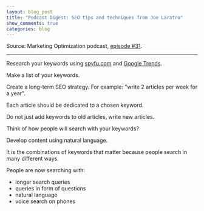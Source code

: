 ```yaml
---
layout: blog_post
title: "Podcast Digest: SEO tips and techniques from Joe Laratro"
show_comments: true
categories: blog
---
```


Source: Marketing Optimization podcast, [episode #31](http://marketingoptimization.tv/joe-laratro-seo-search-engine-optimization).

---

Research your keywords using [spyfu.com](http://www.spyfu.com/) and [Google Trends](http://www.google.com.au/trends/).

Make a list of your keywords.

Create a long-term SEO strategy. For example: "write 2 articles per week for a year".

Each article should be dedicated to a chosen keyword.

Do not just add keywords to old articles, write new articles.

Think of how people will search with your keywords?

Develop content using natural language.

It is the combinations of keywords that matter because people search in many different ways.

People are now searching with:

* longer search queries
* queries in form of questions
* natural language
* voice search on phones
